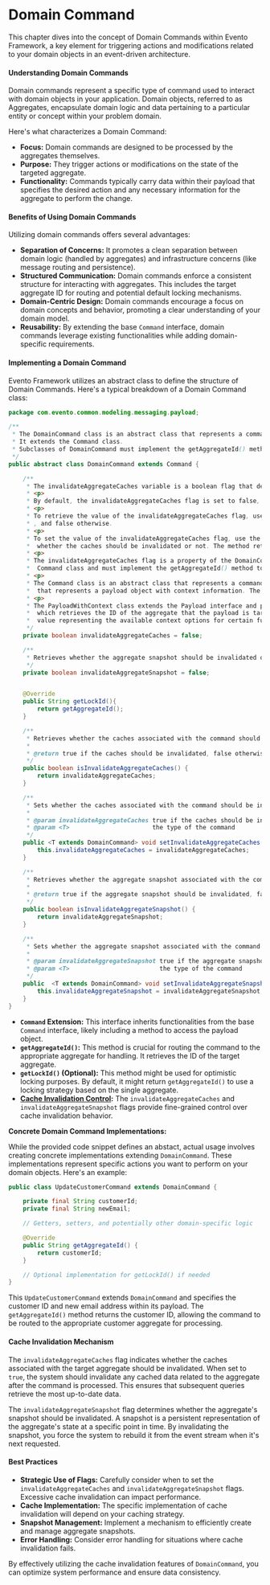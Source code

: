 # Domain Command

This chapter dives into the concept of Domain Commands within Evento Framework, a key element for triggering actions and modifications related to your domain objects in an event-driven architecture.

#### Understanding Domain Commands

Domain commands represent a specific type of command used to interact with domain objects in your application. Domain objects, referred to as Aggregates, encapsulate domain logic and data pertaining to a particular entity or concept within your problem domain.

Here's what characterizes a Domain Command:

* **Focus:** Domain commands are designed to be processed by the aggregates themselves.
* **Purpose:** They trigger actions or modifications on the state of the targeted aggregate.
* **Functionality:** Commands typically carry data within their payload that specifies the desired action and any necessary information for the aggregate to perform the change.

#### Benefits of Using Domain Commands

Utilizing domain commands offers several advantages:

* **Separation of Concerns:** It promotes a clean separation between domain logic (handled by aggregates) and infrastructure concerns (like message routing and persistence).
* **Structured Communication:** Domain commands enforce a consistent structure for interacting with aggregates. This includes the target aggregate ID for routing and potential default locking mechanisms.
* **Domain-Centric Design:** Domain commands encourage a focus on domain concepts and behavior, promoting a clear understanding of your domain model.
* **Reusability:** By extending the base `Command` interface, domain commands leverage existing functionalities while adding domain-specific requirements.

#### Implementing a Domain Command

Evento Framework utilizes an abstract class to define the structure of Domain Commands. Here's a typical breakdown of a Domain Command class:

```java
package com.evento.common.modeling.messaging.payload;

/**
 * The DomainCommand class is an abstract class that represents a command related to a domain object.
 * It extends the Command class.
 * Subclasses of DomainCommand must implement the getAggregateId() method to provide the ID of the aggregate the command is targeting.
 */
public abstract class DomainCommand extends Command {

	/**
	 * The invalidateAggregateCaches variable is a boolean flag that determines whether the caches associated with a domain command should be invalidated or not.
	 * <p>
	 * By default, the invalidateAggregateCaches flag is set to false, indicating that the caches should not be invalidated.
	 * <p>
	 * To retrieve the value of the invalidateAggregateCaches flag, use the isInvalidateAggregateCaches() method. This method returns a boolean value: true if the caches should be invalidated
	 * , and false otherwise.
	 * <p>
	 * To set the value of the invalidateAggregateCaches flag, use the setInvalidateAggregateCaches(boolean invalidateAggregateCaches) method. Pass in a boolean value that indicates
	 *  whether the caches should be invalidated or not. The method returns the command object itself.
	 * <p>
	 * The invalidateAggregateCaches flag is a property of the DomainCommand class, which is an abstract class representing a command related to a domain object. The class extends the
	 *  Command class and must implement the getAggregateId() method to provide the ID of the aggregate the command is targeting.
	 * <p>
	 * The Command class is an abstract class that represents a command object that can be used in a software system. It extends the PayloadWithContext class, which is an abstract class
	 *  that represents a payload object with context information. The Command class also declares the getLockId() method, which retrieves the lock ID associated with the command.
	 * <p>
	 * The PayloadWithContext class extends the Payload interface and provides methods to get and set the context of the object. The class also declares the getAggregateId() method,
	 *  which retrieves the ID of the aggregate that the payload is targeting. The setContext(String context) method is used to set the context of the object. The context is a string
	 *  value representing the available context options for certain functionalities within a software system. The context can be accessed using the getContext() method.
	 */
	private boolean invalidateAggregateCaches = false;

	/**
	 * Retrieves whether the aggregate snapshot should be invalidated or not.
	 */
	private boolean invalidateAggregateSnapshot = false;


	@Override
	public String getLockId(){
		return getAggregateId();
	}

	/**
	 * Retrieves whether the caches associated with the command should be invalidated or not.
	 *
	 * @return true if the caches should be invalidated, false otherwise
	 */
	public boolean isInvalidateAggregateCaches() {
		return invalidateAggregateCaches;
	}

	/**
	 * Sets whether the caches associated with the command should be invalidated or not.
	 *
	 * @param invalidateAggregateCaches true if the caches should be invalidated, false otherwise
	 * @param <T>                       the type of the command
	 */
	public <T extends DomainCommand> void setInvalidateAggregateCaches(boolean invalidateAggregateCaches) {
		this.invalidateAggregateCaches = invalidateAggregateCaches;
	}

	/**
	 * Retrieves whether the aggregate snapshot associated with the command should be invalidated or not.
	 *
	 * @return true if the aggregate snapshot should be invalidated, false otherwise
	 */
	public boolean isInvalidateAggregateSnapshot() {
		return invalidateAggregateSnapshot;
	}

	/**
	 * Sets whether the aggregate snapshot associated with the command should be invalidated or not.
	 *
	 * @param invalidateAggregateSnapshot true if the aggregate snapshot should be invalidated, false otherwise
	 * @param <T>                         the type of the command
	 */
	public  <T extends DomainCommand> void setInvalidateAggregateSnapshot(boolean invalidateAggregateSnapshot) {
		this.invalidateAggregateSnapshot = invalidateAggregateSnapshot;
	}
}

```

* **`Command` Extension:** This interface inherits functionalities from the base `Command` interface, likely including a method to access the payload object.
* **`getAggregateId()`:** This method is crucial for routing the command to the appropriate aggregate for handling. It retrieves the ID of the target aggregate.
* **`getLockId()` (Optional):** This method might be used for optimistic locking purposes. By default, it might return `getAggregateId()` to use a locking strategy based on the single aggregate.
* [**Cache Invalidation Control**](domain-command.md#cache-invalidation-mechanism)**:** The `invalidateAggregateCaches` and `invalidateAggregateSnapshot` flags provide fine-grained control over cache invalidation behavior.

**Concrete Domain Command Implementations:**

While the provided code snippet defines an abstact, actual usage involves creating concrete implementations extending `DomainCommand`. These implementations represent specific actions you want to perform on your domain objects. Here's an example:

```java
public class UpdateCustomerCommand extends DomainCommand {

    private final String customerId;
    private final String newEmail;

    // Getters, setters, and potentially other domain-specific logic

    @Override
    public String getAggregateId() {
        return customerId;
    }

    // Optional implementation for getLockId() if needed
}
```

This `UpdateCustomerCommand` extends `DomainCommand` and specifies the customer ID and new email address within its payload. The `getAggregateId()` method returns the customer ID, allowing the command to be routed to the appropriate customer aggregate for processing.

#### Cache Invalidation Mechanism

The `invalidateAggregateCaches` flag indicates whether the caches associated with the target aggregate should be invalidated. When set to `true`, the system should invalidate any cached data related to the aggregate after the command is processed. This ensures that subsequent queries retrieve the most up-to-date data.

The `invalidateAggregateSnapshot` flag determines whether the aggregate's snapshot should be invalidated. A snapshot is a persistent representation of the aggregate's state at a specific point in time. By invalidating the snapshot, you force the system to rebuild it from the event stream when it's next requested.

#### Best Practices

* **Strategic Use of Flags:** Carefully consider when to set the `invalidateAggregateCaches` and `invalidateAggregateSnapshot` flags. Excessive cache invalidation can impact performance.
* **Cache Implementation:** The specific implementation of cache invalidation will depend on your caching strategy.
* **Snapshot Management:** Implement a mechanism to efficiently create and manage aggregate snapshots.
* **Error Handling:** Consider error handling for situations where cache invalidation fails.

By effectively utilizing the cache invalidation features of `DomainCommand`, you can optimize system performance and ensure data consistency.
